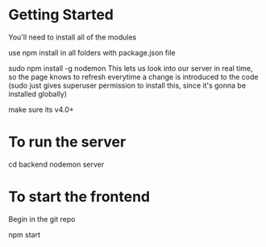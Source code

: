 # Getting Started
You'll need to install all of the modules

use npm install in all folders with package.json file

sudo npm install -g nodemon This lets us look into our server in real time, so the page knows to refresh everytime a change is introduced to the code (sudo just gives superuser permission to install this, since it's gonna be installed globally)

make sure its v4.0+
# To run the server
cd backend nodemon server

# To start the frontend
Begin in the git repo

npm start
